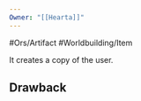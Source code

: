 ```yaml
---
Owner: "[[Hearta]]"
---
```

#Ors/Artifact #Worldbuilding/Item 

It creates a copy of the user. 
## Drawback 

